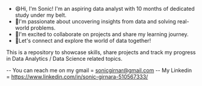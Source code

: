 

- 😄Hi, I'm Sonic! I'm an aspiring data analyst with 10 months of dedicated study under my belt. 
- 🌱I'm passionate about uncovering insights from data and solving real-world problems. 
- 👀I'm excited to collaborate on projects and share my learning journey. 
- 👋Let's connect and explore the world of data together!

This is a repository to showcase skills, share projects and track my progress in Data Analytics / Data Science related topics.

 -- You can reach me on my gmail = sonicgirnar@gmail.com
 -- My Linkedin = https://www.linkedin.com/in/sonic-girnara-510567333/

<!---
sonicforreal/sonicforreal is a ✨ special ✨ repository because its `README.md` (this file) appears on your GitHub profile.
You can click the Preview link to take a look at your changes.
--->
